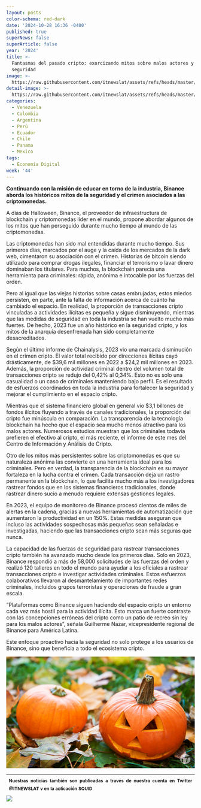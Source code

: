 ```yaml
---
layout: posts
color-schema: red-dark
date: '2024-10-28 16:36 -0400'
published: true
superNews: false
superArticle: false
year: '2024'
title: >-
  Fantasmas del pasado cripto: exorcizando mitos sobre malos actores y falta de
  seguridad
image: >-
  https://raw.githubusercontent.com/itnewslat/assets/refs/heads/master/img/540x320/halloween-p.jpg
detail-image: >-
  https://raw.githubusercontent.com/itnewslat/assets/refs/heads/master/img/1024x680/halloween-g.jpg
categories:
  - Venezuela
  - Colombia
  - Argentina
  - Perú
  - Ecuador
  - Chile
  - Panama
  - Mexico
tags:
  - Economía Digital
week: '44'
---
```

**Continuando con la misión de educar en torno de la industria, Binance aborda los históricos mitos de la seguridad y el crimen asociados a las criptomonedas.**

A días de Halloween, Binance, el proveedor de infraestructura de blockchain y criptomonedas líder en el mundo, propone abordar algunos de los mitos que han perseguido durante mucho tiempo al mundo de las criptomonedas. 

Las criptomonedas han sido mal entendidas durante mucho tiempo. Sus primeros días, marcados por el auge y la caída de los mercados de la dark web, cimentaron su asociación con el crimen. Historias de bitcoin siendo utilizado para comprar drogas ilegales, financiar el terrorismo o lavar dinero dominaban los titulares. Para muchos, la blockchain parecía una herramienta para criminales: rápida, anónima e intocable por las fuerzas del orden.

Pero al igual que las viejas historias sobre casas embrujadas, estos miedos persisten, en parte, ante la falta de información acerca de cuánto ha cambiado el espacio. En realidad, la proporción de transacciones cripto vinculadas a actividades ilícitas es pequeña y sigue disminuyendo, mientras que las medidas de seguridad en toda la industria se han vuelto mucho más fuertes. De hecho, 2023 fue un año histórico en la seguridad cripto, y los mitos de la anarquía desenfrenada han sido completamente desacreditados.

Según el último informe de Chainalysis, 2023 vio una marcada disminución en el crimen cripto. El valor total recibido por direcciones ilícitas cayó drásticamente, de $39,6 mil millones en 2022 a $24,2 mil millones en 2023. Además, la proporción de actividad criminal dentro del volumen total de transacciones cripto se redujo del 0,42% al 0,34%. Esto no es solo una casualidad o un caso de criminales manteniendo bajo perfil. Es el resultado de esfuerzos coordinados en toda la industria para fortalecer la seguridad y mejorar el cumplimiento en el espacio cripto.

Mientras que el sistema financiero global en general vio $3,1 billones de fondos ilícitos fluyendo a través de canales tradicionales, la proporción del cripto fue minúscula en comparación. La transparencia de la tecnología blockchain ha hecho que el espacio sea mucho menos atractivo para los malos actores. Numerosos estudios muestran que los criminales todavía prefieren el efectivo al cripto, el más reciente, el informe de este mes del Centro de Información y Análisis de Cripto.

Otro de los mitos más persistentes sobre las criptomonedas es que su naturaleza anónima las convierte en una herramienta ideal para los criminales. Pero en verdad, la transparencia de la blockchain es su mayor fortaleza en la lucha contra el crimen. Cada transacción deja un rastro permanente en la blockchain, lo que facilita mucho más a los investigadores rastrear fondos que en los sistemas financieros tradicionales, donde rastrear dinero sucio a menudo requiere extensas gestiones legales.

En 2023, el equipo de monitoreo de Binance procesó cientos de miles de alertas en la cadena, gracias a nuevas herramientas de automatización que aumentaron la productividad en un 150%. Estas medidas aseguran que incluso las actividades sospechosas más pequeñas sean señaladas e investigadas, haciendo que las transacciones cripto sean más seguras que nunca.

La capacidad de las fuerzas de seguridad para rastrear transacciones cripto también ha avanzado mucho desde los primeros días. Solo en 2023, Binance respondió a más de 58,000 solicitudes de las fuerzas del orden y realizó 120 talleres en todo el mundo para ayudar a los oficiales a rastrear transacciones cripto e investigar actividades criminales. Estos esfuerzos colaborativos llevaron al desmantelamiento de importantes redes criminales, incluidos grupos terroristas y operaciones de fraude a gran escala.

“Plataformas como Binance siguen haciendo del espacio cripto un entorno cada vez más hostil para la actividad ilícita. Esto marca un fuerte contraste con las concepciones erróneas del cripto como un patio de recreo sin ley para los malos actores”, señala Guilherme Nazar, vicepresidente regional de Binance para América Latina.

Este enfoque proactivo hacia la seguridad no solo protege a los usuarios de Binance, sino que beneficia a todo el ecosistema cripto. 

![](https://raw.githubusercontent.com/itnewslat/assets/refs/heads/master/img/540x320/halloween-p.jpg)

<table style="height: 42px;" width="569">
<tbody>
<tr>
<td style="text-align: justify;"><sub><strong>Nuestras noticias también son publicadas a través de nuestra cuenta en Twitter <a href="https://twitter.com/itnewslat?lang=es">@ITNEWSLAT</a> y en la aplicación <a href="https://squidapp.co/en/">SQUID</a></strong></sub></td>
</tr>
</tbody>
</table>

<img src="https://tracker.metricool.com/c3po.jpg?hash=56f88a41e39ab42c063cc51676587a04"/>